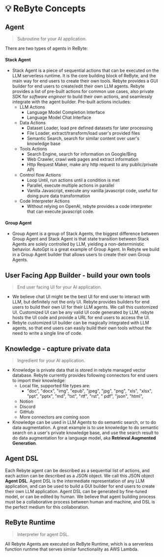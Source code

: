 # 💡 ReByte Concepts

[//]: # (<figure><img src="../.gitbook/assets/Screenshot 2023-10-08 at 6.10.41 PM.png" alt=""><figcaption></figcaption></figure>)

## Agent

> Subroutine for your AI application.

There are two types of agents in ReByte:

#### Stack Agent

* Stack Agent is a piece of sequential actions that can be executed on the LLM serverless runtime. It is the core
  building block of ReByte, and the main way for end users to create their own tools. Rebyte provides a GUI builder for
  end users to create/edit their own LLM agents. Rebyte provides a list of pre-built actions for common use cases, also
  private SDK for _software engineer_ to build their own actions, and seamlessly integrate with the agent builder.
  Pre-built actions includes:
    * LLM Actions
        * Language Model Completion Interface
        * Language Model Chat Interface
    * Data Actions
        * Dataset Loader, load pre defined datasets for later processing
        * File Loader, extract/transform/load user's provided files
        * Semantic Search, search for similar content over user's knowledge base
    * Tools Actions
        * Search Engine, search for information on Google/Bing
        * Web Crawler, crawl web pages and extract information
        * Http Request Maker, make any http request to any public/private API
    * Control flow Actions
        * Loop Until, run actions until a condition is met
        * Parallel, execute multiple actions in parallel
        * Vanilla Javascript, execute any vanilla javascript code, useful for doing pure data transformation
    * Code Interpreter Actions
        * Without relying on OpenAI, rebyte provides a code interpreter that can execute javascript code.

#### Group Agent

* Group Agent is a group of Stack Agents, the biggest difference between Group Agent and Stack Agent is that state
  transition between Stack Agents are solely controlled by LLM, yielding a non-deterministic behavior. AutoGpt is a
  great example of Group Agent. In Rebyte we build in a Group Agent builder that allows users to create their own Group Agents.

## User Facing App Builder - build your own tools

> End user facing UI for your AI application.

* We believe chat UI might be the best UI for end user to interact with LLM, but definitely not the only UI. Rebyte provides builders for end users to build their own UI for their LLM agents. We call this customized UI. Customized UI can be any valid UI code generated by LLM, rebyte hosts the UI code and provide a URL for end users to access the UI.
* Rebyte customized UI builder can be magically integrated with LLM agents, so that end users can easily build their own tools without the need to write a single line of code.


## Knowledge - capture private data

> Ingredient for your AI application.

* Knowledge is private data that is stored in rebyte managed vector database. Rebyte currently provides following
  connectors for end users to import their knowledge:
    * Local file, supported file types are:
        * "doc", "docx", "img", "epub", "jpeg", "jpg", "png", "xls", "xlsx", "ppt", "pptx", "md", "txt", "rtf", "rst", "
          pdf", "json", "html",
    * Notion
    * Discord
    * GitHub
    * More connectors are coming soon
* Knowledge can be used in LLM Agents to do semantic search, or to do data augmentation. A great example is to use
  knowledge to do semantic search on a user's private knowledge base, and use the search result to do data augmentation
  for a language model, aka **Retrieval Augmented Generation**.


## Agent DSL

Each Rebyte agent can be described as a sequential list of actions, and each action can be described as a JSON object.
We call this JSON object **Agent DSL**. Agent DSL is the intermediate representation of any LLM application, and can be
used to build a GUI builder for end users to create their own LLM application. Agent DSL can be generated by fine-tuned
model, or can be edited by human. We believe that agent building process must be a collaborative process between human
and machine, and DSL is the perfect medium for this collaboration.

## ReByte Runtime

> Interpreter for agent DSL.

All Rebyte Agents are executed on ReByte Runtime, which is a serverless function runtime that serves similar
functionality as AWS Lambda.
